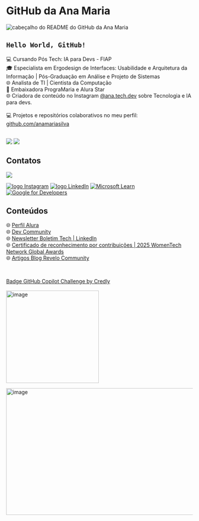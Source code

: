 # GitHub da Ana Maria

![cabeçalho do README do GitHub da Ana Maria](https://www.anamaria.dev.br/github/capa-readme-github.png)

## <code>Hello World, GitHub!</code>

:computer: Cursando Pós Tech: IA para Devs - FIAP <br>
:mortar_board: Especialista em Ergodesign de Interfaces: Usabilidade e Arquitetura da Informação | Pós-Graduação em Análise e Projeto de Sistemas <br>
:globe_with_meridians: Analista de TI | Cientista da Computação <br>
:blue_heart: Embaixadora PrograMaria e Alura Star <br>
:globe_with_meridians: Criadora de conteúdo no Instagram <a href="https://www.instagram.com/ana.tech.dev/">@ana.tech.dev</a> sobre Tecnologia e IA para devs. <br>
<br>
:computer: Projetos e repositórios colaborativos no meu perfil: [github.com/anamariasilva](https://github.com/anamariasilva)

<br>
<a href="https://www.anamariasilva.com.br"><img src="https://img.shields.io/static/v1?label=Site&message=www.anamariasilva.com.br&logo=website&logoColor=white&color=blue&style=for-the-badge"/></a> <a href="https://www.anamaria.dev.br"><img src="https://img.shields.io/static/v1?label=Portfolio&message=www.anamaria.dev.br&logo=website&logoColor=white&color=blue&style=for-the-badge"/></a> 


## Contatos

<a href="mailto:contato@anamaria.dev.br"><img src="https://img.shields.io/static/v1?label=E-mail&message=contato@anamaria.dev.br&logo=mail&logoColor=white&color=blue&style=for-the-badge"/></a> <br>

<a href="https://www.instagram.com/ana.tech.dev/"><img alt="logo Instagram" src="https://img.shields.io/badge/Instagram-%23E4405F.svg?style=for-the-badge&logo=Instagram&logoColor=white&color=blue"/></a> 
<a href="https://www.linkedin.com/in/anamariasilva"><img alt="logo LinkedIn" src="https://img.shields.io/badge/Linkedin-%23E4405F.svg?style=for-the-badge&logo=linkedin&logoColor=white&color=blue"/></a> 
<a href="https://docs.microsoft.com/pt-br/users/anamariasilva/">![Microsoft Learn](https://img.shields.io/badge/Microsoft_Learn-258ffa?style=for-the-badge&logo=microsoft&logoColor=white)</a>
<a href="https://g.dev/anamariasilva"><img alt="Google for Developers" src="https://img.shields.io/badge/Google for Developers-%23E4405F.svg?style=for-the-badge&logo=google&logoColor=white&color=blue"/></a> 

## Conteúdos 

:globe_with_meridians: [Perfil Alura](https://cursos.alura.com.br/user/anamariasilva) <br>
:globe_with_meridians: [Dev Community](https://dev.to/anamaria) <br>
:globe_with_meridians: [Newsletter Boletim Tech | LinkedIn](https://www.linkedin.com/pulse/bolha-estourou-como-ingressar-na-carreira-de-dev-em-ackec?trk=news-guest_share-article) <br>
:globe_with_meridians: [Certificado de reconhecimento por contribuições | 2025 WomenTech Network Global Awards](https://www.womentech.net/certificate-nominated/Ana%20Maria/Silva?_se=Y29udGF0b0BhbmFtYXJpYS5kZXYuYnI%3D) <br>
:globe_with_meridians: [Artigos Blog Revelo Community](https://community.revelo.com/author/ana/https://community.revelo.com/author/ana/)


<br>

[Badge GitHub Copilot Challenge by Credly](https://www.credly.com/badges/5fc99802-4273-453d-bbfb-9f03e4e0d70c)
<br><br>
<img width="250" height="250" alt="image" src="https://github.com/user-attachments/assets/44c0b49f-5574-40fa-9fb1-4140dff52847" />

<img width="610" height="343" alt="image" src="https://github.com/user-attachments/assets/12374e36-768f-45fd-a121-63568afa466d" />



